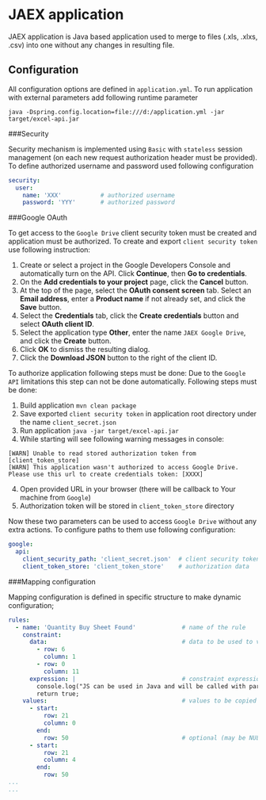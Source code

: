 # JAEX application
JAEX application is Java based application used to merge to files (.xls, .xlxs, .csv) into one without any changes in resulting file.

## Configuration
All configuration options are defined in `application.yml`. To run application with external parameters add following runtime parameter 
```
java -Dspring.config.location=file:///d:/application.yml -jar target/excel-api.jar
```

###Security

Security mechanism is implemented using `Basic` with `stateless` session management (on each new request authorization header must be provided). To define authorized username and password used following configuration
```yaml
security:
  user:
    name: 'XXX'           # authorized username
    password: 'YYY'       # authorized password
```

###Google OAuth

To get access to the `Google Drive` client security token must be created and application must be authorized.
To create and export `client security token` use following instruction:

1. Create or select a project in the Google Developers Console and automatically turn on the API. Click **Continue**, then **Go to credentials**.
2. On the **Add credentials to your project** page, click the **Cancel** button.
3. At the top of the page, select the **OAuth consent screen** tab. Select an **Email address**, enter a **Product name** if not already set, and click the **Save** button.
4. Select the **Credentials** tab, click the **Create credentials** button and select **OAuth client ID**.
5. Select the application type **Other**, enter the name `JAEX Google Drive`, and click the **Create** button.
6. Click **OK** to dismiss the resulting dialog.
7. Click the **Download JSON** button to the right of the client ID.

To authorize application following steps must be done:
Due to the `Google API` limitations this step can not be done automatically. Following steps must be done:

1. Build application `mvn clean package`
2. Save exported `client security token` in application root directory under the name `client_secret.json`
2. Run application `java -jar target/excel-api.jar` 
3. While starting will see following warning messages in console:
```text
[WARN] Unable to read stored authorization token from [client_token_store]
[WARN] This application wasn't authorized to access Google Drive. Please use this url to create credentials token: [XXXX]
```
4. Open provided URL in your browser (there will be callback to Your machine from `Google`)
5. Authorization token will be stored in `client_token_store` directory

Now these two parameters can be used to access `Google Drive` without any extra actions.
To configure paths to them use following configuration:
```yaml
google:
  api:
    client_security_path: 'client_secret.json'  # client security token
    client_token_store: 'client_token_store'    # authorization data
```
###Mapping configuration

Mapping configuration is defined in specific structure to make dynamic configuration;
```yaml
rules:
  - name: 'Quantity Buy Sheet Found'             # name of the rule
    constraint:
      data:                                      # data to be used to validate constraint rule
        - row: 6
          column: 1
        - row: 0
          column: 11
      expression: |                              # constraint expression in JS language (data parameter is passed to make validations)
        console.log("JS can be used in Java and will be called with parameters from data[]");
        return true;
    values:                                      # values to be copied from source file
      - start:
          row: 21
          column: 0
        end:
          row: 50                                # optional (may be NULL)
      - start:
          row: 21
          column: 4
        end:
          row: 50
...
... 
```

